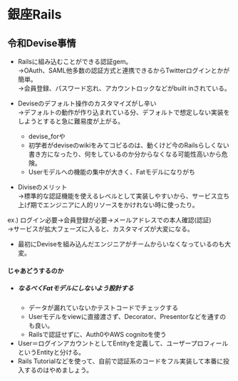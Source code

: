# 銀座Rails

## 令和Devise事情
- Railsに組み込むことができる認証gem。<br>
→OAuth、SAML他多数の認証方式と連携できるからTwitterログインとかが簡単。<br>
→会員登録、パスワード忘れ、アカウントロックなどがbuilt inされている。

- Deviseのデフォルト操作のカスタマイズがし辛い<br>
→デフォルトの動作が作り込まれている分、デフォルトで想定しない実装をしようとすると急に難易度が上がる。<br>
   - devise_forや
   - 初学者がdeviseのwikiをみてコピるのは、動くけど今のRailsらしくない書き方になったり、何をしているのか分からなくなる可能性高いから危険。
   - Userモデルへの機能の集中が大きく、Fatモデルになりがち

- Diviseのメリット<br>
→標準的な認証機能を使えるレベルとして実装しやすいから、サービス立ち上げ期でエンジニアに人的リソースをかけれない時に使ったり。<br>

ex.) ログイン必要→会員登録が必要→メールアドレスでの本人確認(認証)<br>
→サービスが拡大フェーズに入ると、カスタマイズが大変になる。

- 最初にDeviseを組み込んだエンジニアがチームからいなくなっているのも大変。

#### じゃあどうするのか
- ##### なるべくFatモデルにしないよう設計する
  - データが漏れていないかテストコードでチェックする
  - Userモデルをviewに直接渡さず、Decorator、Presentorなどを通すのも良い。
  - Railsで認証せずに、Auth0やAWS cognitoを使う
- User＝ログインアカウントとしてEntityを定義して、ユーザープロフィールというEntityと分ける。
- Rails Tutorialなどを使って、自前で認証系のコードをフル実装して本番に投入するのはやめましょう。
